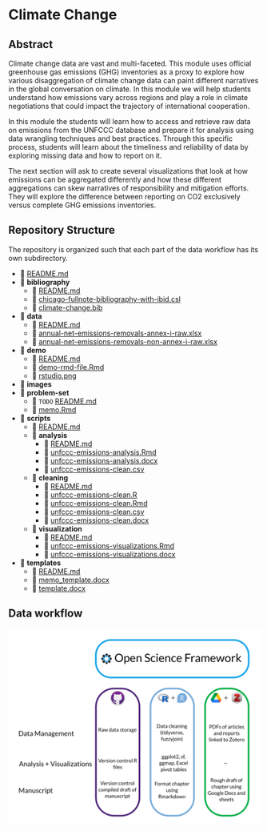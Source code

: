 # Climate Change

## Abstract

Climate change data are vast and multi-faceted. This module uses official greenhouse gas emissions (GHG) inventories as a proxy to explore how various disaggregation of climate change data can paint different narratives in the global conversation on climate. In this module we will help students understand how emissions vary across regions and play a role in climate negotiations that could impact the trajectory of international cooperation.

In this module the students will learn how to access and retrieve raw data on emissions from the UNFCCC database and prepare it for analysis using data wrangling techniques and best practices. Through this specific process, students will learn about the timeliness and reliability of data by exploring missing data and how to report on it.

The next section will ask to create several visualizations that look at how emissions can be aggregated differently and how these different aggregations can skew narratives of responsibility and mitigation efforts. They will explore the difference between reporting on CO2 exclusively versus complete GHG emissions inventories.

## Repository Structure

The repository is organized such that each part of the data workflow has its own subdirectory.


- 📄 [README.md](README.md)
- 📂 __bibliography__
   - 📄 [README.md](bibliography/README.md)
   - 📄 [chicago\-fullnote\-bibliography\-with\-ibid.csl](bibliography/chicago-fullnote-bibliography-with-ibid.csl)
   - 📄 [climate\-change.bib](bibliography/climate-change.bib)
- 📂 __data__
   - 📄 [README.md](data/README.md)
   - 📄 [annual\-net\-emissions\-removals\-annex\-i\-raw.xlsx](data/annual-net-emissions-removals-annex-i-raw.xlsx)
   - 📄 [annual\-net\-emissions\-removals\-non\-annex\-i\-raw.xlsx](data/annual-net-emissions-removals-non-annex-i-raw.xlsx)
- 📂 __demo__
   - 📄 [README.md](demo/README.md)
   - 📄 [demo\-rmd\-file.Rmd](demo/demo-rmd-file.Rmd)
   - 📄 [rstudio.png](demo/rstudio.png)
- 📂 __images__
- 📂 __problem\-set__
   - 📄 `TODO` [README.md](problem-set/README.md)
   - 📄 [memo.Rmd](problem-set/memo.Rmd)
- 📂 __scripts__
   - 📄 [README.md](scripts/README.md)
   - 📂 __analysis__
      - 📄 [README.md](scripts/analysis/README.md)
      - 📄 [unfccc\-emissions\-analysis.Rmd](scripts/analysis/unfccc-emissions-analysis.Rmd)
      - 📄 [unfccc\-emissions\-analysis.docx](scripts/analysis/unfccc-emissions-analysis.docx)
      - 📄 [unfccc\-emissions\-clean.csv](scripts/analysis/unfccc-emissions-clean.csv)
   - 📂 __cleaning__
      - 📄 [README.md](scripts/cleaning/README.md)
      - 📄 [unfccc\-emissions\-clean.R](scripts/cleaning/unfccc-emissions-clean.R)
      - 📄 [unfccc\-emissions\-clean.Rmd](scripts/cleaning/unfccc-emissions-clean.Rmd)
      - 📄 [unfccc\-emissions\-clean.csv](scripts/cleaning/unfccc-emissions-clean.csv)
      - 📄 [unfccc\-emissions\-clean.docx](scripts/cleaning/unfccc-emissions-clean.docx)
   - 📂 __visualization__
      - 📄 [README.md](scripts/visualization/README.md)
      - 📄 [unfccc\-emissions\-visualizations.Rmd](scripts/visualization/unfccc-emissions-visualizations.Rmd)
      - 📄 [unfccc\-emissions\-visualizations.docx](scripts/visualization/unfccc-emissions-visualizations.docx)
- 📂 __templates__
   - 📄 [README.md](templates/README.md)
   - 📄 [memo\_template.docx](templates/memo_template.docx)
   - 📄 [template.docx](templates/template.docx)


## Data workflow

![](images/workflow-schema.png)



